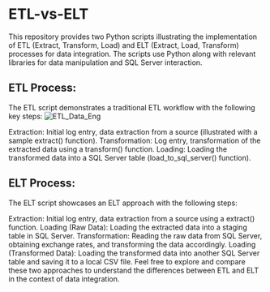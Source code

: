 # ETL-vs-ELT
This repository provides two Python scripts illustrating the implementation of ETL (Extract, Transform, Load) and ELT (Extract, Load, Transform) processes for data integration. The scripts use Python along with relevant libraries for data manipulation and SQL Server interaction.

## ETL Process:
The ETL script demonstrates a traditional ETL workflow with the following key steps:
![ETL_Data_Eng](https://github.com/syedimad1998/ETL-vs-ELT/assets/33065752/24e374ec-81a5-447a-995d-d511c4a7dcb5)

Extraction: Initial log entry, data extraction from a source (illustrated with a sample extract() function).
Transformation: Log entry, transformation of the extracted data using a transform() function.
Loading: Loading the transformed data into a SQL Server table (load_to_sql_server() function).

## ELT Process:
The ELT script showcases an ELT approach with the following steps:

Extraction: Initial log entry, data extraction from a source using a extract() function.
Loading (Raw Data): Loading the extracted data into a staging table in SQL Server.
Transformation: Reading the raw data from SQL Server, obtaining exchange rates, and transforming the data accordingly.
Loading (Transformed Data): Loading the transformed data into another SQL Server table and saving it to a local CSV file.
Feel free to explore and compare these two approaches to understand the differences between ETL and ELT in the context of data integration.
